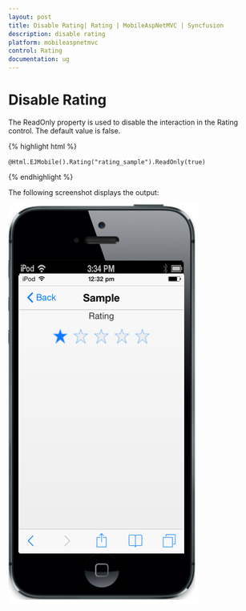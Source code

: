 ```yaml
---
layout: post
title: Disable Rating| Rating | MobileAspNetMVC | Syncfusion
description: disable rating
platform: mobileaspnetmvc
control: Rating
documentation: ug
---
```


# Disable Rating

The ReadOnly property is used to disable the interaction in the Rating control.  The default value is false.


{% highlight html %}
    
	@Html.EJMobile().Rating("rating_sample").ReadOnly(true)


{% endhighlight %}

The following screenshot displays the output:                        

![](Disable-Rating_images/Disable-Rating_img1.png)



